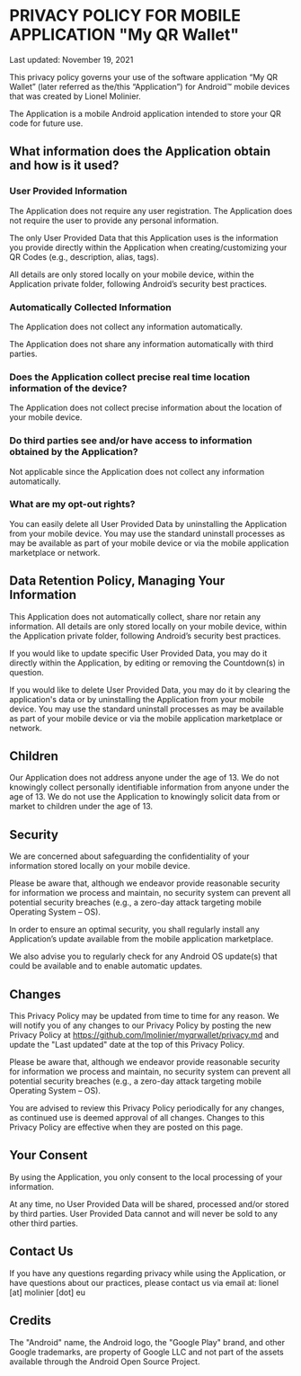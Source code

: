 # PRIVACY POLICY FOR MOBILE APPLICATION "My QR Wallet"
Last updated: November 19, 2021

This privacy policy governs your use of the software application “My QR Wallet” (later referred as the/this “Application”) for Android™ mobile devices that was created by Lionel Molinier.

The Application is a mobile Android application intended to store your QR code for future use.

## What information does the Application obtain and how is it used?

### User Provided Information
The Application does not require any user registration. The Application does not require the user to provide any personal information.

The only User Provided Data that this Application uses is the information you provide directly within the Application when creating/customizing your QR Codes (e.g., description, alias, tags).

All details are only stored locally on your mobile device, within the Application private folder, following Android’s security best practices.

### Automatically Collected Information
The Application does not collect any information automatically.

The Application does not share any information automatically with third parties.

### Does the Application collect precise real time location information of the device?
The Application does not collect precise information about the location of your mobile device.

### Do third parties see and/or have access to information obtained by the Application?
Not applicable since the Application does not collect any information automatically.

### What are my opt-out rights?
You can easily delete all User Provided Data by uninstalling the Application from your mobile device. You may use the standard uninstall processes as may be available as part of your mobile device or via the mobile application marketplace or network.

## Data Retention Policy, Managing Your Information
This Application does not automatically collect, share nor retain any information. All details are only stored locally on your mobile device, within the Application private folder, following Android’s security best practices.

If you would like to update specific User Provided Data, you may do it directly within the Application, by editing or removing the Countdown(s) in question.

If you would like to delete User Provided Data, you may do it by clearing the application's data or by uninstalling the Application from your mobile device. You may use the standard uninstall processes as may be available as part of your mobile device or via the mobile application marketplace or network.

## Children
Our Application does not address anyone under the age of 13. We do not knowingly collect personally identifiable information from anyone under the age of 13. We do not use the Application to knowingly solicit data from or market to children under the age of 13.

## Security
We are concerned about safeguarding the confidentiality of your information stored locally on your mobile device.

Please be aware that, although we endeavor provide reasonable security for information we process and maintain, no security system can prevent all potential security breaches (e.g., a zero-day attack targeting mobile Operating System – OS).

In order to ensure an optimal security, you shall regularly install any Application’s update available from the mobile application marketplace.

We also advise you to regularly check for any Android OS update(s) that could be available and to enable automatic updates.

## Changes
This Privacy Policy may be updated from time to time for any reason. We will notify you of any changes to our Privacy Policy by posting the new Privacy Policy at https://github.com/lmolinier/myqrwallet/privacy.md and update the "Last updated" date at the top of this Privacy Policy.

Please be aware that, although we endeavor provide reasonable security for information we process and maintain, no security system can prevent all potential security breaches (e.g., a zero-day attack targeting mobile Operating System – OS).

You are advised to review this Privacy Policy periodically for any changes, as continued use is deemed approval of all changes. Changes to this Privacy Policy are effective when they are posted on this page.

## Your Consent
By using the Application, you only consent to the local processing of your information.

At any time, no User Provided Data will be shared, processed and/or stored by third parties. User Provided Data cannot and will never be sold to any other third parties.

## Contact Us
If you have any questions regarding privacy while using the Application, or have questions about our practices, please contact us via email at:
lionel [at] molinier [dot] eu

## Credits
The "Android" name, the Android logo, the "Google Play" brand, and other Google trademarks, are property of Google LLC and not part of the assets available through the Android Open Source Project.